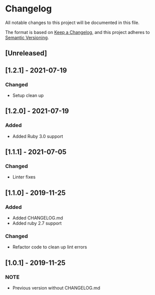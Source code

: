 # Changelog
All notable changes to this project will be documented in this file.

The format is based on [Keep a Changelog](https://keepachangelog.com/en/1.0.0/),
and this project adheres to [Semantic Versioning](https://semver.org/spec/v2.0.0.html).

## [Unreleased]

## [1.2.1] - 2021-07-19
### Changed
- Setup clean up

## [1.2.0] - 2021-07-19
### Added
- Added Ruby 3.0 support

## [1.1.1] - 2021-07-05
### Changed
- Linter fixes

## [1.1.0] - 2019-11-25
### Added
- Added CHANGELOG.md
- Added ruby 2.7 support
### Changed
- Refactor code to clean up lint errors

## [1.0.1] - 2019-11-25
### NOTE
- Previous version without CHANGELOG.md
